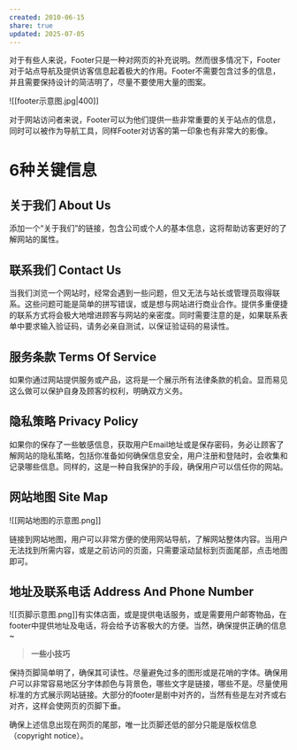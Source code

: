 ```yaml
---
created: 2010-06-15
share: true
updated: 2025-07-05
---
```

对于有些人来说，Footer只是一种对网页的补充说明。然而很多情况下，Footer对于站点导航及提供访客信息起着极大的作用。Footer不需要包含过多的信息，并且需要保持设计的简洁明了，尽量不要使用大量的图案。

![[footer示意图.jpg|400]]

对于网站访问者来说，Footer可以为他们提供一些非常重要的关于站点的信息，同时可以被作为导航工具，同样Footer对访客的第一印象也有非常大的影像。
 

# 6种关键信息

## 关于我们 About Us

添加一个“关于我们”的链接，包含公司或个人的基本信息，这将帮助访客更好的了解网站的属性。<!--more-->

## 联系我们 Contact Us

当我们浏览一个网站时，经常会遇到一些问题，但又无法与站长或管理员取得联系。这些问题可能是简单的拼写错误，或是想与网站进行商业合作。提供多重便捷的联系方式将会极大地增进顾客与网站的亲密度。同时需要注意的是，如果联系表单中要求输入验证码，请务必亲自测试，以保证验证码的易读性。

## 服务条款 Terms Of Service

如果你通过网站提供服务或产品，这将是一个展示所有法律条款的机会。显而易见这么做可以保护自身及顾客的权利，明确双方义务。

## 隐私策略 Privacy Policy

如果你的保存了一些敏感信息，获取用户Email地址或是保存密码，务必让顾客了解网站的隐私策略，包括你准备如何确保信息安全，用户注册和登陆时，会收集和记录哪些信息。同样的，这是一种自我保护的手段，确保用户可以信任你的网站。

## 网站地图 Site Map

![[网站地图的示意图.png]]

链接到网站地图，用户可以非常方便的使用网站导航，了解网站整体内容。当用户无法找到所需内容，或是之前访问的页面，只需要滚动鼠标到页面尾部，点击地图即可。

## 地址及联系电话 Address And Phone Number

![[页脚示意图.png]]有实体店面，或是提供电话服务，或是需要用户邮寄物品，在footer中提供地址及电话，将会给予访客极大的方便。当然，确保提供正确的信息~

> **一些小技巧**

保持页脚简单明了，确保其可读性。尽量避免过多的图形或是花哨的字体。确保用户可以非常容易地区分字体颜色与背景色，哪些文字是链接，哪些不是。尽量使用标准的方式展示网站链接。大部分的footer是剧中对齐的，当然有些是左对齐或右对齐，这样会使网页的页脚下垂。

确保上述信息出现在网页的尾部，唯一比页脚还低的部分只能是版权信息（copyright notice）。